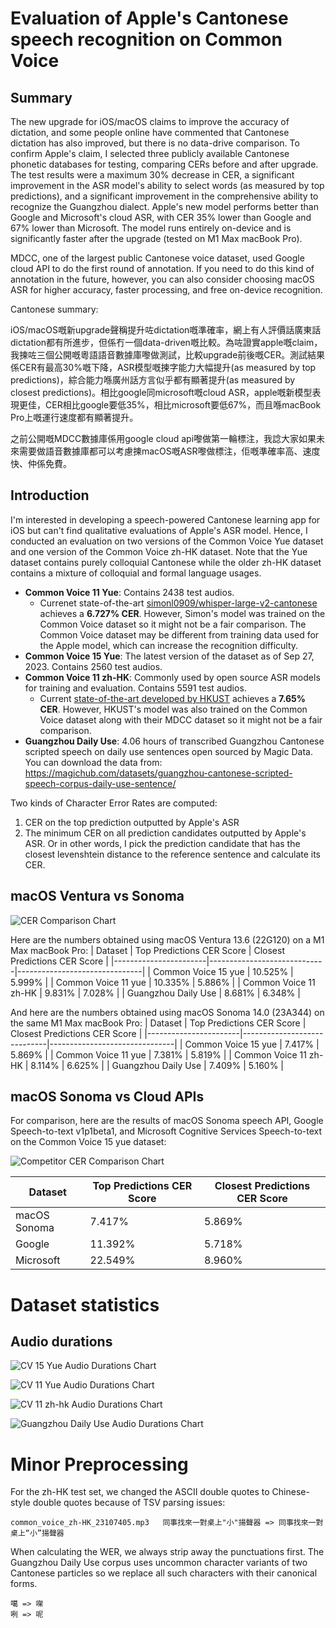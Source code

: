 # Evaluation of Apple's Cantonese speech recognition on Common Voice

## Summary

The new upgrade for iOS/macOS claims to improve the accuracy of dictation, and some people online have commented that Cantonese dictation has also improved, but there is no data-drive comparison. To confirm Apple's claim, I selected three publicly available Cantonese phonetic databases for testing, comparing CERs before and after upgrade. The test results were a maximum 30% decrease in CER, a significant improvement in the ASR model's ability to select words (as measured by top predictions), and a significant improvement in the comprehensive ability to recognize the Guangzhou dialect. Apple's new model performs better than Google and Microsoft's cloud ASR, with CER 35% lower than Google and 67% lower than Microsoft. The model runs entirely on-device and is significantly faster after the upgrade (tested on M1 Max macBook Pro).

MDCC, one of the largest public Cantonese voice dataset, used Google cloud API to do the first round of annotation. If you need to do this kind of annotation in the future, however, you can also consider choosing macOS ASR for higher accuracy, faster processing, and free on-device recognition. 

Cantonese summary:

iOS/macOS嘅新upgrade聲稱提升咗dictation嘅準確率，網上有人評價話廣東話dictation都有所進步，但係冇一個data-driven嘅比較。為咗證實apple嘅claim，我揀咗三個公開嘅粵語語音數據庫嚟做測試，比較upgrade前後嘅CER。測試結果係CER有最高30%嘅下降，ASR模型嘅揀字能力大幅提升(as measured by top predictions)，綜合能力喺廣州話方言似乎都有顯著提升(as measured by closest predictions)。相比google同microsoft嘅cloud ASR，apple嘅新模型表現更佳，CER相比google要低35%，相比microsoft要低67%，而且喺macBook Pro上嘅運行速度都有顯著提升。

之前公開嘅MDCC數據庫係用google cloud api嚟做第一輪標注，我諗大家如果未來需要做語音數據庫都可以考慮揀macOS嘅ASR嚟做標注，佢嘅準確率高、速度快、仲係免費。 

## Introduction

I'm interested in developing a speech-powered Cantonese learning app for iOS but can't find qualitative evaluations of Apple's ASR model.
Hence, I conducted an evaluation on two versions of the Common Voice Yue dataset and one version of the Common Voice zh-HK dataset. Note that the Yue dataset contains purely colloquial Cantonese while the older zh-HK dataset contains a mixture of colloquial and formal language usages.

* **Common Voice 11 Yue**: Contains 2438 test audios.
    - Currenet state-of-the-art [simonl0909/whisper-large-v2-cantonese](https://huggingface.co/simonl0909/whisper-large-v2-cantonese) achieves a **6.727% CER**. However, Simon's model was trained on the Common Voice dataset so it might not be a fair comparison. The Common Voice dataset may be different from training data used for the Apple model, which can increase the recognition difficulty.
* **Common Voice 15 Yue**: The latest version of the dataset as of Sep 27, 2023. Contains 2560 test audios.
* **Common Voice 11 zh-HK**: Commonly used by open source ASR models for training and evaluation. Contains 5591 test audios.
    - Current [state-of-the-art developed by HKUST](https://arxiv.org/pdf/2201.02419.pdf) achieves a **7.65% CER**. However, HKUST's model was also trained on the Common Voice dataset along with their MDCC dataset so it might not be a fair comparison.
* **Guangzhou Daily Use**: 4.06 hours of transcribed Guangzhou Cantonese scripted speech on daily use sentences open sourced by Magic Data. You can download the data from: https://magichub.com/datasets/guangzhou-cantonese-scripted-speech-corpus-daily-use-sentence/

Two kinds of Character Error Rates are computed:
1. CER on the top prediction outputted by Apple's ASR
2. The minimum CER on all prediction candidates outputted by Apple's ASR. Or in other words, I pick the prediction candidate that has the closest levenshtein distance to the reference sentence and calculate its CER.

## macOS Ventura vs Sonoma

![CER Comparison Chart](media/cer_comparison.png)

Here are the numbers obtained using macOS Ventura 13.6 (22G120) on a M1 Max macBook Pro:
| Dataset               | Top Predictions CER Score  | Closest Predictions CER Score |
|-----------------------|-----------------------------|-------------------------------|
| Common Voice 15 yue   | 10.525%                     | 5.999%                        |
| Common Voice 11 yue   | 10.335%                     | 5.886%                        |
| Common Voice 11 zh-HK | 9.831%                      | 7.028%                        |
| Guangzhou Daily Use   | 8.681%                      | 6.348%                        |

And here are the numbers obtained using macOS Sonoma 14.0 (23A344) on the same M1 Max macBook Pro:
| Dataset               | Top Predictions CER Score  | Closest Predictions CER Score |
|-----------------------|-----------------------------|-------------------------------|
| Common Voice 15 yue   | 7.417%                      | 5.869%                        |
| Common Voice 11 yue   | 7.381%                      | 5.819%                        |
| Common Voice 11 zh-HK | 8.114%                      | 6.625%                        |
| Guangzhou Daily Use   | 7.409%                      | 5.160%                        |

## macOS Sonoma vs Cloud APIs

For comparison, here are the results of macOS Sonoma speech API, Google Speech-to-text v1p1beta1, and Microsoft Cognitive Services Speech-to-text on the Common Voice 15 yue dataset:

![Competitor CER Comparison Chart](media/competitor_cer_comparison.png)

| Dataset               | Top Predictions CER Score  | Closest Predictions CER Score |
|-----------------------|-----------------------------|-------------------------------|
| macOS Sonoma          | 7.417%                      | 5.869%                        |
| Google                | 11.392%                     | 5.718%                        |
| Microsoft             | 22.549%                     | 8.960%                        |

# Dataset statistics

## Audio durations

![CV 15 Yue Audio Durations Chart](media/cv_15_yue_audio_durations.png)

![CV 11 Yue Audio Durations Chart](media/cv_11_yue_audio_durations.png)

![CV 11 zh-hk Audio Durations Chart](media/cv_11_zh_hk_audio_durations.png)

![Guangzhou Daily Use Audio Durations Chart](media/guangzhou_daily_use_audio_durations.png)


# Minor Preprocessing
For the zh-HK test set, we changed the ASCII double quotes to Chinese-style double quotes because of TSV parsing issues:
```
common_voice_zh-HK_23107405.mp3   同事找來一對桌上"小"揚聲器 => 同事找來一對桌上“小”揚聲器
```

When calculating the WER, we always strip away the punctuations first.
The Guangzhou Daily Use corpus uses uncommon character variants of two Cantonese particles so we replace all such characters
with their canonical forms.
```
噶 => 㗎
咧 => 呢
```
